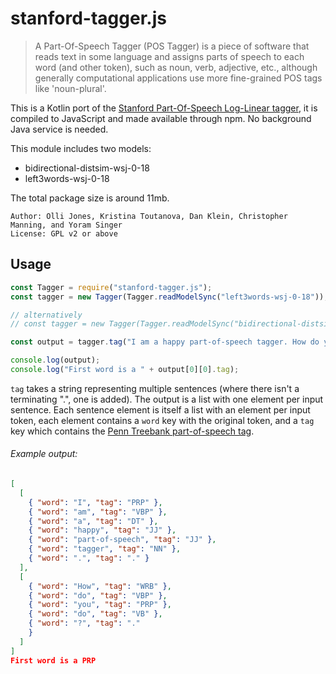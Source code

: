 # stanford-tagger.js

> A Part-Of-Speech Tagger (POS Tagger) is a piece of software that reads text in some language and assigns parts of speech to each word (and other token), such as noun, verb, adjective, etc., although generally computational applications use more fine-grained POS tags like 'noun-plural'.

This is a Kotlin port of the [Stanford Part-Of-Speech Log-Linear tagger](https://nlp.stanford.edu/software/tagger.shtml), it is compiled to JavaScript and made available through npm. No background Java service is needed.

This module includes two models:
 - bidirectional-distsim-wsj-0-18
 - left3words-wsj-0-18

The total package size is around 11mb.

    Author: Olli Jones, Kristina Toutanova, Dan Klein, Christopher Manning, and Yoram Singer
    License: GPL v2 or above

## Usage

```javascript
const Tagger = require("stanford-tagger.js");
const tagger = new Tagger(Tagger.readModelSync("left3words-wsj-0-18"));

// alternatively
// const tagger = new Tagger(Tagger.readModelSync("bidirectional-distsim-wsj-0-18"));

const output = tagger.tag("I am a happy part-of-speech tagger. How do you do?");

console.log(output);
console.log("First word is a " + output[0][0].tag);
```

`tag` takes a string representing multiple sentences (where there isn't a terminating ".", one is added). The output is a list with one element per input sentence. Each sentence element is itself a list with an element per input token, each element contains a `word` key with the original token, and a `tag` key which contains the [Penn Treebank part-of-speech tag](https://www.ling.upenn.edu/courses/Fall_2003/ling001/penn_treebank_pos.html).

###### Example output:

```json
[
  [
    { "word": "I", "tag": "PRP" },
    { "word": "am", "tag": "VBP" },
    { "word": "a", "tag": "DT" },
    { "word": "happy", "tag": "JJ" },
    { "word": "part-of-speech", "tag": "JJ" },
    { "word": "tagger", "tag": "NN" },
    { "word": ".", "tag": "." }
  ],
  [
    { "word": "How", "tag": "WRB" },
    { "word": "do", "tag": "VBP" },
    { "word": "you", "tag": "PRP" },
    { "word": "do", "tag": "VB" },
    { "word": "?", "tag": "."
    }
  ]
]
First word is a PRP
```
